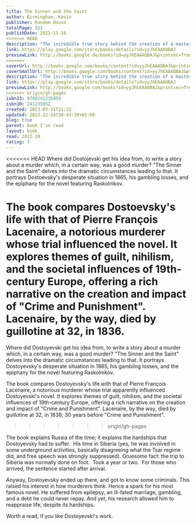 ```yaml
---  
title: The Sinner and the Saint  
author: Birmingham, Kevin  
publisher: Random House  
totalPage: 321  
publishDate: 2021-11-16  
<<<<<<< HEAD
description: "The incredible true story behind the creation of a masterpiece of world literature, Fyodor Dostoevsky's Crime and Punishment 'A dazzling literary detective story' Guardian In the summer of 1865, the former exile Dostoevsky found himself trapped in a cheap hotel in Wiesbaden, unable to leave until he'd paid the bill. Having lost the last of his money at the roulette table, his debts hung heavy over his head, his epileptic seizures were worsening, and his wife and beloved brother were dead. Desperate, a story came to him, a way to write himself out of his predicament: the murderer Raskolnikov, the hot, disorienting swirl of St Petersburg, the axe, the terrible crime, and the murderer's paranoia. The book was Crime and Punishment, and from the moment it was published it was a sensation. But how did this haunting tale of guilt come to be, and why does it still hold such a sway over us all these years later? The Sinner and the Saint gives us the story of the creation of a work of literature that has bewitched readers for over a century, and of the two men so central to it: Dostoevsky himself, and Pierre François Lacenaire, a notorious murderer and glamorous egoist who charmed and outraged Paris in the 1830s and whose sensational story provided the germ of the novel. As reports of his trial tore through Europe, readers asked themselves: could the instincts of nihilism, the philosophy inspiring a new generation of Russian revolutionaries, also drive a man to murder? Showing how both men's lives were directed by the intoxicating new ideas swirling around Europe in the nineteenth century, The Sinner and the Saint also reveals why they still appal and entice us today. Thrilling and definitive, this is the story of a masterpiece."  
link: https://play.google.com/store/books/details?id=yyJhEAAAQBAJ  
previewLink: http://books.google.de/books?id=yyJhEAAAQBAJ&printsec=frontcover&dq=Kevin+Birmingham,+The+sinner+and+the+saint&hl=&as_pt=BOOKS&cd=1&source=gbs_api  
=======
coverUrl: http://books.google.com/books/content?id=yyJhEAAAQBAJ&printsec=frontcover&img=1&zoom=1&edge=curl&source=gbs_api  
coverSmallUrl: http://books.google.com/books/content?id=yyJhEAAAQBAJ&printsec=frontcover&img=1&zoom=5&edge=curl&source=gbs_api  
description: "The incredible true story behind the creation of a masterpiece of world literature, Fyodor Dostoevsky's Crime and Punishment 'A dazzling literary detective story' Guardian In the summer of 1865, the former exile Dostoevsky found himself trapped in a cheap hotel in Wiesbaden, unable to leave until he'd paid the bill. Having lost the last of his money at the roulette table, his debts hung heavy over his head, his epileptic seizures were worsening, and his wife and beloved brother were dead. Desperate, a story came to him, a way to write himself out of his predicament: the murderer Raskolnikov, the hot, disorienting swirl of St Petersburg, the axe, the terrible crime, and the murderer's paranoia. The book was Crime and Punishment, and from the moment it was published it was a sensation. But how did this haunting tale of guilt come to be, and why does it still hold such a sway over us all these years later? The Sinner and the Saint gives us the story of the creation of a work of literature that has bewitched readers for over a century, and of the two men so central to it: Dostoevsky himself, and Pierre François Lacenaire, a notorious murderer and glamorous egoist who charmed and outraged Paris in the 1830s and whose sensational story provided the germ of the novel. As reports of his trial tore through Europe, readers asked themselves: could the instincts of nihilism, the philosophy inspiring a new generation of Russian revolutionaries, also drive a man to murder? Showing how both men's lives were directed by the intoxicating new ideas swirling around Europe in the nineteenth century, The Sinner and the Saint also reveals why they still appal and entice us today. Thrilling and definitive, this is the story of a masterpiece."  
link: https://play.google.com/store/books/details?id=yyJhEAAAQBAJ  
previewLink: http://books.google.com/books?id=yyJhEAAAQBAJ&printsec=frontcover&dq=Kevin+Birmingham,+The+sinner+and+the+saint&hl=&as_pt=BOOKS&cd=1&source=gbs_api  
>>>>>>> origin/gh-pages
isbn13: 9780241235959  
isbn10: 241235952  
created: 2023-07-31T21:22  
updated: 2023-12-24T20:43:39+01:00  
blog: true  
parent: book I've read  
layout: book  
read: 2022-10  
rating: 7  
---  
```

  
<<<<<<< HEAD
Where did Dostojevski get his idea from, to write a story about a murder which, in a certain way, was a good murder?  "The Sinner and the Saint" delves into the dramatic circumstances leading to that. It portrays Dostoevsky's desperate situation in 1865, his gambling losses, and the epiphany for the novel featuring Raskolnikov.   
  
The book compares Dostoevsky's life with that of Pierre François Lacenaire, a notorious murderer whose trial influenced the novel. It explores themes of guilt, nihilism, and the societal influences of 19th-century Europe, offering a rich narrative on the creation and impact of "Crime and Punishment".  Lacenaire, by the way, died by guillotine at 32, in 1836.  
=======
Where did Dostoyevski get his idea from, to write a story about a murder which, in a certain way, was a good murder?  "The Sinner and the Saint" delves into the dramatic circumstances leading to that. It portrays Dostoyevsky's desperate situation in 1865, his gambling losses, and the epiphany for the novel featuring Raskolnikov.   
  
The book compares Dostoyevsky's life with that of Pierre François Lacenaire, a notorious murderer whose trial apparently influenced Dostoyevski's novel. It explores themes of guilt, nihilism, and the societal influences of 19th-century Europe, offering a rich narrative on the creation and impact of "Crime and Punishment".  Lacenaire, by the way, died by guillotine at 32, in 1836; 30 years before "Crime and Punishment".  
>>>>>>> origin/gh-pages
  
The book explains Russia of the time; it explains the hardships that Dostoyevsky had to suffer.  His time in Siberia (yes, he was involved in some underground activities, basically disagreeing what the Tsar regime did, and free speech was strongly suppressed). Gruesome fact: the trip to Siberia was normally done on foot.  Took a year or two.  For those who arrived, the sentence started after arrival.     
  
Anyway, Dostoyevsky ended up there, and got to know some criminals. This raised his interest in how murderers think. Hence a spark for his most famous novel.  He suffered from epilepsy, an ill-fated marriage, gambling, and a debt he could never repay. And yet, his research allowed him to reappraise life, despite its hardships.  
  
Worth a read, if you like Dostoyevski's work.